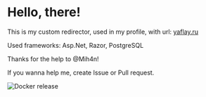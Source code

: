# Hello, there!
This is my custom redirector, used in my profile, with url: [yaflay.ru](https://yaflay.ru/)

Used frameworks: Asp.Net, Razor, PostgreSQL

Thanks for the help to @Mih4n!

If you wanna help me, create Issue or Pull request.

![Docker release](https://img.shields.io/docker/v/yaflay/yaflay.ru/latest?style=for-the-badge&logo=docker&color=%235865F2)

